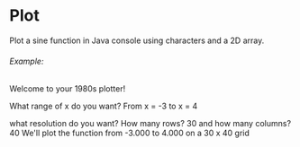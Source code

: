 # Plot

Plot a sine function in Java console using characters and a 2D array.

###### Example:
Welcome to your 1980s plotter!

What range of x do you want?
From x = -3
to x = 4

what resolution do you want?
How many rows? 30
and how many columns? 40
We'll plot the function from -3.000 to 4.000 on a 30 x 40 grid
